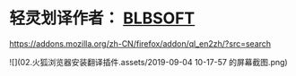 # 轻灵划译作者： [BLBSOFT](https://addons.mozilla.org/zh-CN/firefox/user/13382404/)

https://addons.mozilla.org/zh-CN/firefox/addon/ql_en2zh/?src=search

![](02.火狐浏览器安装翻译插件.assets/2019-09-04 10-17-57 的屏幕截图.png)

